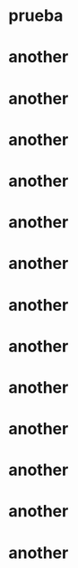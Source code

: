 # prueba
# another
# another
# another
# another
# another
# another
# another
# another
# another
# another
# another
# another
# another